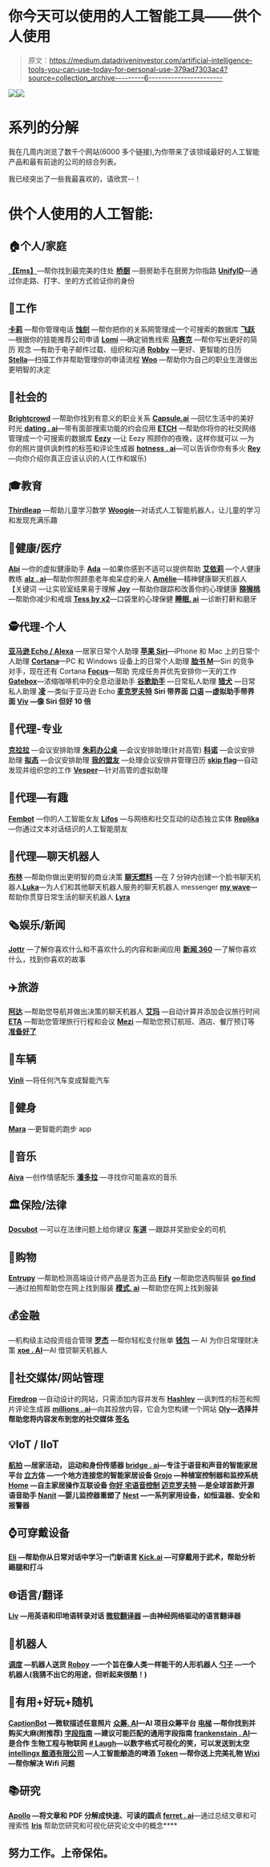 # 你今天可以使用的人工智能工具——供个人使用

> 原文：<https://medium.datadriveninvestor.com/artificial-intelligence-tools-you-can-use-today-for-personal-use-379ad7303ac4?source=collection_archive---------6----------------------->

[![](img/7cc63ccd0dff2f0db21131aa5fac9cea.png)](http://www.track.datadriveninvestor.com/1B9E)![](img/6d58ad334ba077a389507894cb281910.png)

# 系列的分解

我在几周内浏览了数千个网站(6000 多个链接),为你带来了该领域最好的人工智能产品和最有前途的公司的综合列表。

我已经突出了一些我最喜欢的，请欣赏--！

# 供个人使用的人工智能:

## 🏠个人/家庭

[**【Ems】**](http://ems.ai/)—帮你找到最完美的住处
[**桥厨**](http://bridge.ai/kitchen/) —厨房助手在厨房为你指路
[**UnifyID**](https://unify.id/)—通过你走路、打字、坐的方式验证你的身份

## 👔工作

[**卡莉**](http://www.carly.ai/) —帮你管理电话
[**蚀刻**](https://etch.ai/) —帮你把你的关系网管理成一个可搜索的数据库
[**飞跃**](https://leap.ai/welcome) —根据你的技能推荐公司申请
[**Lomi**](http://www.lomi.ai/) —确定销售线索
[**马赛克**](https://mosaic.ai/) —帮你写出更好的简历 观念 —有助于电子邮件过载、组织和沟通
[**Robby**](https://www.robby.ai/) —更好、更智能的日历
[**Stella**](https://www.stella.ai/)—扫描工作并帮助管理你的申请流程
[**Woo**](https://woo.io) —帮助你为自己的职业生涯做出更明智的决定

## 👯社会的

[**Brightcrowd**](https://brightcrowd.com/landing) —帮助你找到有意义的职业关系
[**Capsule.ai**](https://capsule.ai/) —回忆生活中的美好时光
[**dating . ai**](http://dating.ai/)—带有面部搜索功能的约会应用
[**ETCH**](https://etch.ai/) —帮助你将你的社交网络管理成一个可搜索的数据库
[**Eezy**](http://www.eezy.ai/) —让 Eezy 照顾你的夜晚，这样你就可以 —为你的照片提供讽刺性的标签和评论生成器
[**hotness . ai**](http://hotness.ai/)—可以告诉你你有多火
[**Rey**](http://rey.ai/) —向你介绍你真正应该认识的人(工作和娱乐)

## 🎓教育

[**Thirdleap**](http://thirdleap.ai/) —帮助儿童学习数学
[**Woogie**](https://woogie.ai/)—对话式人工智能机器人，让儿童的学习和发现充满乐趣

## 🏥健康/医疗

[**Abi**](https://abi.ai/) —你的虚拟健康助手
[**Ada**](https://ada.com/) —如果你感到不适可以提供帮助
[**艾依莉**](http://airi.ai/) —个人健康教练
[**alz . ai**](https://alz.ai/)—帮助你照顾患老年痴呆症的亲人
[**Amélie**](http://www.amelie.ai/)—精神健康聊天机器人【关键词 —让实验室结果易于理解
[**Joy**](http://www.hellojoy.ai/) —帮助你跟踪和改善你的心理健康
[**猕猴桃**](https://kiwi.ai/#/home) —帮助你减少和戒烟
[**Tess by x2**](https://x2.ai/)—口袋里的心理保健
[**睡眠. ai**](https://sleep.ai/) —诊断打鼾和磨牙

## 🕵️代理-个人

[**亚马逊 Echo / Alexa**](https://www.amazon.com/Amazon-Echo-Bluetooth-Speaker-with-WiFi-Alexa/dp/B00X4WHP5E) —居家日常个人助理
[**苹果 Siri**](http://www.apple.com/ios/siri/)—iPhone 和 Mac 上的日常个人助理
[**Cortana**](https://www.microsoft.com/en-us/mobile/experiences/cortana/)—PC 和 Windows 设备上的日常个人助理
[**脸书 M**](https://www.theguardian.com/technology/2015/aug/27/facebook-m-virtual-assistant-siri-google-now)—Siri 的竞争对手，现在还有 Cortana
[**Focus**](http://www.focus.ai/)—帮助 完成任务并优先安排你一天的工作
[**Gatebox**](http://gatebox.ai/)—浓缩咖啡机中的全息动漫助手
[**谷歌助手**](https://assistant.google.com/) —日常私人助理
[**猎犬**](http://hound.ai/) —日常私人助理
[**凌**](http://ling.ai/en/) —类似于亚马逊 Echo
[**麦克罗夫特**](https://mycroft.ai/) **Siri 带界面
[**口语**](http://spoken.ai/) —虚拟助手带界面
[**Viv**](http://viv.ai/) —像 Siri 但好 10 倍**

## 📅代理-专业

[**克拉拉**](https://claralabs.com/) —会议安排助理
[**朱莉办公桌**](https://www.juliedesk.com/) —会议安排助理(针对高管)
[**科诺**](http://kono.ai/) —会议安排助理
[**拟态**](https://www.mimetic.ai/) —会议安排助理
[**我的盟友**](https://www.myally.ai/) —处理会议安排并管理日历
[**skip flag**](https://skipflag.com/)—自动发现并组织您的工作
[**Vesper**](https://www.vesper.ai)—针对高管的虚拟助理

## 🙍代理—有趣

[**Fembot**](http://fembot.ai/) —你的人工智能女友
[**Lifos**](http://simples.ai/) —与网络和社交互动的动态独立实体
[**Replika**](https://replika.ai/)—你通过文本对话结识的人工智能朋友

## 📝代理—聊天机器人

[**布林**](https://brin.ai/) —帮助你做出更明智的商业决策
[**聊天燃料**](https://chatfuel.com/) —在 7 分钟内创建一个脸书聊天机器人[**Luka**](https://luka.ai/)—为人们和其他聊天机器人服务的聊天机器人 messenger
[**my wave**](https://mywave.me/)—帮助你贯穿日常生活的聊天机器人
[**Lyra**](https://lyr.ai)

## 🗞️娱乐/新闻

[**Jottr**](http://jottr.ai/) —了解你喜欢什么和不喜欢什么的内容和新闻应用 [**新闻 360**](https://news360.com/) —了解你喜欢什么，找到你喜欢的故事

## ✈️旅游

[**阿达**](http://fido.ai/) —帮助您导航并做出决策的聊天机器人 [**艾玛**](http://ema.ai/) —自动计算并添加会议旅行时间 [**ETA**](https://www.eta.ai/) —帮助您管理旅行行程和会议
[**Mezi**](http://mezi.com/) —帮助您预订航班、酒店、餐厅预订等
[**准备好了**](http://ready.ai/)

## 🚗车辆

[**Vinli**](https://www.vin.li/) —将任何汽车变成智能汽车

## 🏃‍健身

[**Mara**](http://mara.ai/) —更智能的跑步 app

## 🎵音乐

[**Aiva**](http://aiva.ai/) —创作情感配乐
[**潘多拉**](https://www.pandora.com/) —寻找你可能喜欢的音乐

## 🏛️保险/法律

[**Docubot**](http://aux.ai/) —可以在法律问题上给你建议
[**车道**](http://www.driveway.ai/) —跟踪并奖励安全的司机

## 🛒购物

[**Entrupy**](https://www.entrupy.com/) —帮助检测高端设计师产品是否为正品
[**Fify**](http://fify.ai/) —帮助您选购服装
[**go find**](http://gofind.ai/)—通过拍照帮助您在网上找到服装
[**模式. ai**](http://mode.ai/) —帮助您在网上找到服装

## 💰金融

[](https://www.abe.ai/)—机构级主动投资组合管理
[**罗杰**](https://www.roger.ai/) —帮你轻松支付账单
[**钱包**](http://pocket.ai/) — AI 为你日常理财决策
[**xoe . AI**](http://xoe.ai/)—AI 借贷聊天机器人

## 📱社交媒体/网站管理

[**Firedrop**](https://firedrop.ai/) —自动设计的网站，只需添加内容并发布
[**Hashley**](http://hash.ai/) —讽刺性的标签和照片评论生成器
[**millions . ai**](https://million.ai/)—向其投放内容，它会为您构建一个网站
[**Oly**](https://oly.ai/)**—选择并帮助您将内容发布到您的社交媒体
[**签名**](http://signature.ai/)**

## **💡IoT / IIoT**

**[**航拍**](http://www.aerial.ai/) —居家活动， 运动和身份传感器
[**bridge . ai**](http://bridge.ai/)—专注于语音和声音的智能家居平台
[**立方体**](http://cubic.ai/) —一个地方连接您的智能家居设备
[**Grojo**](http://grow.ai/) —种植室控制器和监控系统
[**Home**](http://home.ai/) —自主家居操作互联设备
[**你好** 宅语音控制](http://hello.ai/) [**迈克罗夫特**](https://mycroft.ai/) —是全球首款开源语音助手
[**Nanit**](https://www.nanit.com/) —婴儿监控器重塑了
[**Nest**](https://nest.com/) —一系列家用设备，如恒温器、安全和报警器**

## **⌚可穿戴设备**

**[**Eli**](http://eli-talk.com/en/) —帮助你从日常对话中学习一门新语言 [**Kick.ai**](https://www.kickai.com/) —可穿戴用于武术，帮助分析踢腿和打斗**

## **🌐语言/翻译**

**[**Liv**](https://liv.ai/) —用英语和印地语转录对话 [**微软翻译器**](https://translator.microsoft.com/neural/) —由神经网络驱动的语言翻译器**

## **🤖机器人**

**[**调度**](http://dispatch.ai/) —机器人送货 [**Roboy**](http://roboy.org/) —一个旨在像人类一样能干的人形机器人
[**勺子**](http://spoon.ai/) —一个机器人(我猜不出它的用途，但听起来很酷！)**

## **💌有用+好玩+随机**

**[**CaptionBot**](https://www.captionbot.ai/) —微软描述任意照片 [**众筹. AI**](https://crowdfunding.ai/)—AI 项目众筹平台
[**电梯**](http://elevator.ai/) —帮你找到并购买大麻(附推荐)
[**字段指南**](https://fieldguide.net/) —建议可能匹配的通用字段指南
[**frankenstain . AI**](http://frankenstein.ai/)—是合作 生物工程与物联网
[**# Laugh**](http://www.laugh.ai/)—以数字格式可视化的笑，可以发送到太空
[**intellingx 酿酒有限公司**](http://intelligentx.ai/) —人工智能酿造的啤酒
[**Token**](https://token.ai/) —帮你送上完美礼物
[**Wixi**](http://wixi.ai/) —帮你解决 Wifi 问题**

## **📚研究**

**[**Apollo**](https://apollo.ai) —将文章和 PDF 分解成快速、可读的圆点 [**ferret . ai**](http://ferret.ai/)**—通过总结文章和可搜索性
[**Iris**](http://research.ai/) 帮助您研究和可视化研究论文中的概念****

## ****努力工作。上帝保佑。****